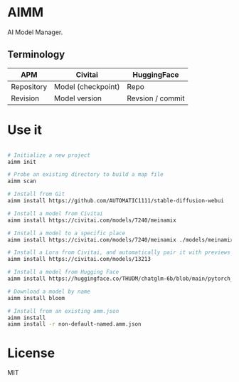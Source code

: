 # AIMM

AI Model Manager.

## Terminology

| APM        | Civitai            | HuggingFace      |
|------------|--------------------|------------------|
| Repository | Model (checkpoint) | Repo             |
| Revision   | Model version      | Revsion / commit |

# Use it

```sh

# Initialize a new project
aimm init

# Probe an existing directory to build a map file
aimm scan

# Install from Git
aimm install https://github.com/AUTOMATIC1111/stable-diffusion-webui

# Install a model from Civitai
aimm install https://civitai.com/models/7240/meinamix 

# Install a model to a specific place
aimm install https://civitai.com/models/7240/meinamix ./models/meinamix

# Install a Lora from Civitai, and automatically pair it with previews
aimm install https://civitai.com/models/13213

# Install a model from Hugging Face
aimm install https://huggingface.co/THUDM/chatglm-6b/blob/main/pytorch_model-00001-of-00008.bin

# Download a model by name
aimm install bloom

# Install from an existing amm.json
aimm install
aimm install -r non-default-named.amm.json

```

# License
MIT
